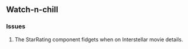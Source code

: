## Watch-n-chill

### Issues

1. The StarRating component fidgets when on Interstellar movie details.
